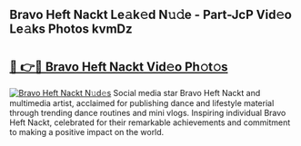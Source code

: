 ## Bravo Heft Nackt Le𝚊k𝚎d N𝚞𝚍e - Part-JcP Vid𝚎o Le𝚊ks Photos kvmDz

# <h2><a href="http://fb54zz.evod.top/?m=Bravo+Heft+Nackt">🔗 👉🔴 Bravo Heft Nackt Vid𝚎o Ph𝚘t𝚘s</a></h2>

[![Bravo Heft Nackt N𝚞d𝚎s](https://i.imgur.com/8V9OHl7.gif)](http://fb54zz.evod.top/?m=Bravo+Heft+Nackt)
Social media star Bravo Heft Nackt and multimedia artist, acclaimed for publishing dance and lifestyle material through trending dance routines and mini vlogs. Inspiring individual Bravo Heft Nackt, celebrated for their remarkable achievements and commitment to making a positive impact on the world. 
